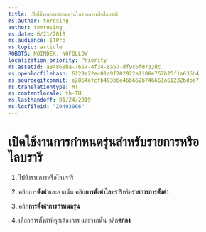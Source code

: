 ```yaml
---
title: เปิดใช้งานการกำหนดรุ่นในรายการหรือไลบรารี
ms.author: toresing
author: tomresing
ms.date: 6/21/2018
ms.audience: ITPro
ms.topic: article
ROBOTS: NOINDEX, NOFOLLOW
localization_priority: Priority
ms.assetid: a84868ba-7657-4f34-8a57-df9c6f9732dc
ms.openlocfilehash: 6128e22ec01a9f202922a1108e767b25f1a636b4
ms.sourcegitcommit: e2864efcfb493b6e46b662b746661a61232bdba7
ms.translationtype: MT
ms.contentlocale: th-TH
ms.lasthandoff: 01/24/2019
ms.locfileid: "29493966"
---
```

# <a name="enable-versioning-for-a-list-or-library"></a>เปิดใช้งานการกำหนดรุ่นสำหรับรายการหรือไลบรารี

1. ไปยังรายการหรือไลบรารี
    
2. คลิกการ**ตั้งค่า**และจากนั้น คลิก**การตั้งค่าไลบรารี**หรือ**รายการการตั้งค่า**
    
3. คลิก**การตั้งค่าการกำหนดรุ่น**
    
4. เลือกการตั้งค่าที่คุณต้องการ และจากนั้น คลิก**ตกลง**
    

